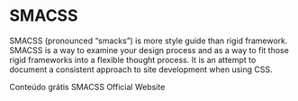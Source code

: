 # SMACSS

SMACSS (pronounced “smacks”) is more style guide than rigid framework. SMACSS is a way to examine your design process and as a way to fit those rigid frameworks into a flexible thought process. It is an attempt to document a consistent approach to site development when using CSS.

<ResourceGroupTitle>Conteúdo grátis</ResourceGroupTitle>
<BadgeLink colorScheme='blue' badgeText='Official Website' href='http://smacss.com/'>SMACSS Official Website</BadgeLink>

